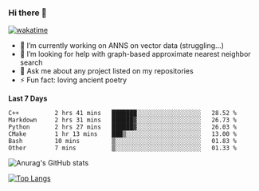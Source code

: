 ### Hi there 👋

[![wakatime](https://wakatime.com/badge/user/8906da98-c623-4aff-ac00-99cb42e09b38.svg)](https://wakatime.com/@8906da98-c623-4aff-ac00-99cb42e09b38)

- 🔭 I’m currently working on ANNS on vector data (struggling...)
- 🤔 I’m looking for help with graph-based approximate nearest neighbor search
- 💬 Ask me about any project listed on my repositories
- ⚡ Fun fact: loving ancient poetry


**Last 7 Days**
<!--START_SECTION:waka-->

```text
C++          2 hrs 41 mins   ███████░░░░░░░░░░░░░░░░░░   28.52 %
Markdown     2 hrs 31 mins   ██████▓░░░░░░░░░░░░░░░░░░   26.73 %
Python       2 hrs 27 mins   ██████▓░░░░░░░░░░░░░░░░░░   26.03 %
CMake        1 hr 13 mins    ███▒░░░░░░░░░░░░░░░░░░░░░   13.00 %
Bash         10 mins         ▒░░░░░░░░░░░░░░░░░░░░░░░░   01.83 %
Other        7 mins          ▒░░░░░░░░░░░░░░░░░░░░░░░░   01.33 %
```

<!--END_SECTION:waka-->

![Anurag's GitHub stats](https://github-readme-stats.vercel.app/api?username=matchyc&count_private=true&show_icons=true&theme=vue)

[![Top Langs](https://github-readme-stats.vercel.app/api/top-langs/?username=matchyc&langs_count=4&&hide=perl,raku,html,javascript,shell,roff,prolog)](https://github.com/anuraghazra/github-readme-stats)
